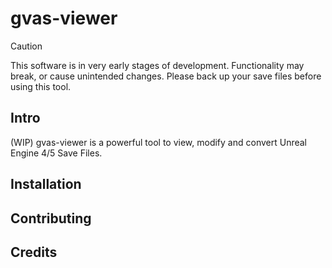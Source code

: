 # gvas-viewer

> [!CAUTION]
> This software is in very early stages of development.
> Functionality may break, or cause unintended changes.
> Please back up your save files before using this tool.

## Intro
(WIP) gvas-viewer is a powerful tool to view, modify and convert Unreal Engine 4/5 Save Files.

## Installation

## Contributing

## Credits

